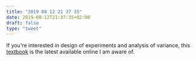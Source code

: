 ```yaml
---
title: "2019 08 12 21 37 35"
date: 2019-08-12T21:37:35+02:00
draft: false
type: "tweet"
---
```

If you're interested in design of experiments and analysis of variance, this [textbook](http://users.stat.umn.edu/~gary/Book.html) is the latest available online I am aware of.
